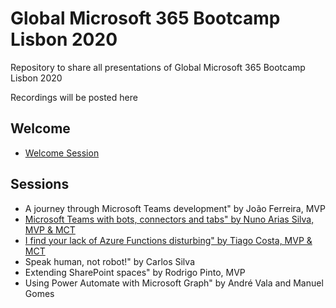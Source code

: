 # Global Microsoft 365 Bootcamp Lisbon 2020
Repository to share all presentations of Global Microsoft 365 Bootcamp Lisbon 2020

Recordings will be posted here

## Welcome
* [Welcome Session](00-opening/M365DevBootcamp%20-%20Opening.pdf)

## Sessions
* A journey through Microsoft Teams development" by João Ferreira, MVP
* [Microsoft Teams with bots, connectors and tabs" by Nuno Arias Silva, MVP & MCT](02-teams-bots-connectors-tabs/M365DevBootcamp%20-%20Microsoft%20Teams%20with%20bots,%20connectors%20and%20tabs.pdf)
* [I find your lack of Azure Functions disturbing" by Tiago Costa, MVP & MCT](03-azure-functions/M365Bootcamp%20-%20Tiago%20Costa.pdf)
* Speak human, not robot!" by Carlos Silva 
* Extending SharePoint spaces" by Rodrigo Pinto, MVP
* Using Power Automate with Microsoft Graph" by André Vala and Manuel Gomes